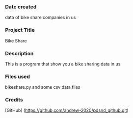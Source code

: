 ### Date created
data of bike share companies in us

### Project Title
Bike Share

### Description
This is a program that show you a bike sharing data in us
### Files used
bikeshare.py
and some csv data files

### Credits
[GitHub] (https://github.com/andrew-2020/pdsnd_github.git)
